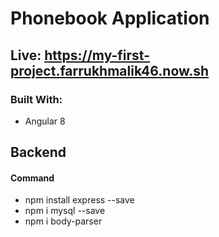 # Phonebook Application

## Live: https://my-first-project.farrukhmalik46.now.sh

### Built With:
- Angular 8

## Backend
#### Command
- npm install express --save
- npm i mysql --save
- npm i body-parser
